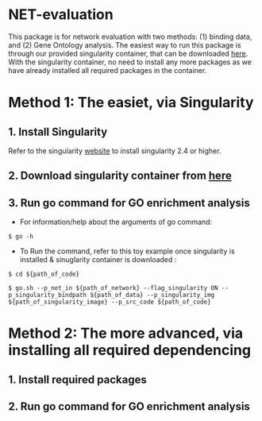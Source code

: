 # NET-evaluation
This package is for network evaluation with two methods: (1) binding data, and (2) Gene Ontology analysis. The easiest way to run this package is through our provided singularity container, that can be downloaded [here](http:/). With the singularity container, no need to install any more packages as we have already installed all required packages in the container. 

# Method 1: The easiet, via Singularity
## 1. Install Singularity
Refer to the singularity [website](https://singularity.lbl.gov/install-linux) to install singularity 2.4 or higher.
## 2. Download singularity container from [here]()
## 3. Run go command for GO enrichment analysis
- For information/help  about the arguments of go command:

`$ go -h`

- To Run the command, refer to this toy example once singularity is installed & sinuglarity container is downloaded :

`$ cd ${path_of_code}`

`$ go.sh --p_net_in ${path_of_network} --flag_singularity ON --p_singularity_bindpath ${path_of_data} --p_singularity_img ${path_of_singularity_image} --p_src_code ${path_of_code} ` 

# Method 2: The more advanced, via installing all required dependencing
## 1. Install required packages
## 2. Run go command for GO enrichment analysis
